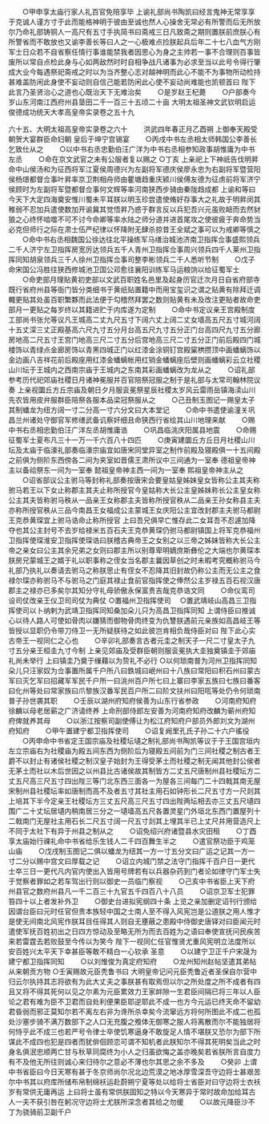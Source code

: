 <!-- { "loadSidebar": true } -->
　　○甲申享太庙行家人礼百官免陪享毕  上谕礼部尚书陶凯曰经言鬼神无常享享于克诚人谨方寸于此而能格神明于彼由至诚也然人心操舍无常必有所警而后无所放尔乃命礼部铸铜人一高尺有五寸手执简书曰斋戒三日凡致斋之期则置朕前庶朕心有所警省而不敢放也又谕李善长等曰人之一心极难点捡朕起兵后年二十七八血气方刚军士日众若不自省察任情行事谁能禁我者因思心为身之主帅若一事不合理则百事皆废所以常自点检此身与心如两敌然时时自相争战凡诸事为必求至当以此号令得行肇成大业今每遇祭祀斋戒之时以为当齐整心志对越神明而此心不能不为事物所动检持甚难盖防闲此身使不妄动则自信己能若防闲此心使不妄动尚难能也凯顿首曰  陛下此言乃圣贤治心之道也心既治天下无难治矣
　　○是岁赵王杞薨
　　○户部奏今岁山东河南江西府州县垦田二千一百三十五顷二十亩
大明太祖圣神文武钦明启运俊德成功统天大孝高皇帝实录卷之五十九


六十五、大明太祖高皇帝实录卷之六十
　　洪武四年春正月乙酉朔  上御奉天殿受朝贺大宴群臣命妇朝  皇后于坤宁宫锡宴
　　○丙戌中书左丞相太师韩国公李善长乞致仕从之
　　○以中书右丞忠勤伯汪广洋为中书右丞相参知政事胡惟庸为中书左丞
　　○命在京文武官之未有公服者复以赐之
○丁亥  上亲祀上下神祇告伐明昇命中山侯汤和为征西将军江夏侯周德兴为左副将军德庆侯廖永忠为右副将军暨营阳侯杨璟都督佥事叶昇率京卫荆相舟师由瞿塘趋重庆颍川侯傅友德为征虏前将军济宁侯顾时为左副将军暨都督佥事何文辉等率河南狭西步骑由秦陇趋成都  上谕和等曰今天下大定四海奠安惟川蜀未平耳朕以明玉珍尝遣使脩好存事大之礼故于明昇闵其稚弱不忍加兵遣使数加开谕冀其觉悟昇乃惑于群言反以兵犯吾兴元虽败衄而去然豺狼之心终怀啮噬不可不讨今命卿等率水陆之师分道并进首尾攻之使彼疲于奔命势当必克但师行之际在肃士伍严纪律以怀降附无肆杀掠昔王全斌之事可以为戒卿等慎之
　　○命中书右丞相魏国公徐达往北平操练军马缮治城池济南卫指挥佥事盛熙领兵二千人济宁左卫指挥房宽厉达领兵五千人青州卫指挥佥事周兴领兵四千人莱州卫指挥同知胡泉领兵三千人徐州卫指挥佥事司整李彬领兵二千人悉听节制
　　○戊子命宋国公冯胜往狭西修城池卫国公邓愈往襄阳训练军马运粮饷以给征蜀军士
　　○命吏部月理贴黄初吏部以文武百职姓名邑里及起身历官迁次月日自省府部寺既行省府州县等衙门皆分类细书于黄纸贴置籍中而用宝玺识之谓之贴黄有除拜迁调輙更贴其处虽百职繁夥而此法便于勾稽然拜罢之数则贴黄有未及改注更贴者故命吏部月一更贴之每岁终以其籍进贮于内库遂为定制
　　○命中书定议亲王宫殿制度工部尚书张允等议凡王城高二丈九尺五寸下阔六丈上阔二丈女墙高五尺五寸城河阔十五丈深三丈正殿基高六尺九寸五分月台高五尺九寸五分正门台高四尺九寸五分廊房地高二尺五寸王宫门地高三尺二寸五分后宫地高三尺二寸五分正门前后殿四门城楼饰以青绿点金廊房饰以青黑四城正门以红漆金涂铜钉宫殿窠栱攒顶中画蟠螭饰以金边画八吉祥花前后殿座用红漆金蟠螭帐用红销金蟠螭座后壁则画蟠螭彩云立社稷山川坛于王城内之西南宗庙于王城内之东南其彩画蟠螭改为龙从之
　　○诏礼部参考历代祀郊庙社稷日月诸神冕服并百官陪祭冠服之制于是礼部与太常司翰林院议奏  上亲视圜丘方丘宗庙及朝日夕月服衮冕祭星辰社稷太岁风云雷雨岳镇海渎山川先农皆用皮弁服群臣陪祭各服本品梁冠祭服从之
　　○己丑制玉图记一赐皇太子其制蟠龙为纽方阔一寸二分高一寸六分文曰大本堂记
　　○命中书遣使谕潼关巩昌兰州诸处守御官军修缮武备讥察奸细且命狭西行省绘其山川地理来献
　　○赐中书右丞相忠勤伯汪广洋左丞胡惟庸诰
　　○巩昌临洮庆阳属县地震
　　○命赐征蜀军士夏布凡三十一万一千六百八十四匹
　　○庚寅建圜丘方丘日月社稷山川坛及太庙于临濠礼部奏临濠宗庙宜如唐宋同堂异室之制作前殿及寝殿俱一十五间殿之前俱为侧阶东西傍各二间为夹室如晋儒王肃所议中三间通为一室奉  德祖皇帝神主以备祫祭东一间为一室奉  懿祖皇帝神主西一间为一室奉  熙祖皇帝神主从之
　　○诏省部议公主驸马等封称礼部奏按唐宋会要皇姑皇姊妹皇女皆称公主其夫称驸马若王以下女止称郡主其夫止称所授官今皇姑称大长公主皇姊妹称长公主皇女称公主其夫皆称驸马秩从一品亲王女称郡主夫皆称所授官秩从二品亲王孙女称县主夫亦称所授官秩从三品今南昌王女福成公主蒙城王女庆阳公主宜改封郡主夫驸马都尉王克恭黄琛宜上驸马诰命止称所授官  上曰吾兄俱早亡惟存此二女耳吾不忍遽加降夺也其公主封号不去岁给禄米五百石夫王克恭黄琛仍驸马都尉镇国上将军克恭福州卫指挥使琛淮安卫指挥使琛诰曰朕稽古典帝王之女别之以三帝之姊妹皆称大长公主帝之亲女曰公主其余兄弟之女则曰郡主所以别尊卑明嫡庶斯彝伦之大端也尔黄琛本朕房兄蒙城王之婿于礼以职事称之侄女当名郡主曩因草创之时未暇考究概称驸马今礼部乃执礼以奏请去驸马之称朕思止有侄女不忍降其旧封故仍称公主而无公主之食禄尔琛亦称驸马不与驸马之门庭其禄止食前官指挥使之俸然公主岁禄五百石视汉唐郡主之禄亦已多矣尔其知分守礼毋骄傲永保富贵吉哉克恭诰文同
　　○命仪鸾司设司仗改亲王仪卫司司仗为典仗
○置福州卫指挥使司　
○置武靖岐山高昌三卫指挥使司以卜纳剌为武靖卫指挥同知桑加朵儿只为高昌卫指挥同知  上谓侍臣曰推诚心以待人路人可使如骨肉以嫌猜而御物骨肉终变为仇讐朕遇前元亲族如高昌岐王等皆授以显职仍令带刀侍卫一无所疑朕待之如此彼岂肯相负哉侍臣对曰  陛下此心实古帝王一视同仁之心也
　　○辛卯礼部奏言古者元圭之制天子一尺二寸皇太子九寸五分亲王桓圭九寸今制  上亲见郊庙及受群臣朝则服衮冕执大圭独奠镇圭于郊庙礼尚未举行  上曰镇圭乃奠于缫藉以为贽礼不必行
○以何琐南普为河州卫指挥同知朵儿只汪家奴为佥事置所属千户所八曰鉄城曰岷州曰十八族曰常阳曰积石州曰蒙古军曰灭乞军曰招藏军军民千户所一曰洮州百户所七曰上寨曰李家五族曰七族曰番客曰化州等处曰常家族曰爪黎族汉番军民百户所二曰阶文扶州曰阳咓等处仍令何琐南普子孙世袭其职
　　○壬辰以湖州府知府侯善为山东行省参政
　　○河南府知府徐麟以母老居蕲之广济请终养  上命刑部侍郎左安善为河南府知府改麟为蕲州府知府俾就养其母
　　○以浙江按察司副使傅让为松江府知府户部员外郎刘文为湖州府知府
　　○甲午置建宁都卫指挥使司
　　○诏复阙里孔氏子孙二十六户徭役
　　○丙申命中书省定王国宗庙及社稷坛壝之制礼部尚书陶凯等议于于王国宫垣内左立宗庙右为社稷庙为殿五间东西为侧阶后为寝殿五间前为门三间社稷之制古者王爵不以封止有诸侯社稷之制汉皇子始封为王得受茅土而社稷之制无闻其他封公侯者无茅土而社以木后世因之以州县比古诸侯故其制皆方二丈五尺唐制州县社稷坛方二丈五尺高三尺五寸四出陛三等门北东西三面各一为屋各三间每门二十四戟其南无屋宋制州县社稷坛率如唐制而高不及者五寸其社主用石如钟形长二尺五寸方一尺剡其上培其下半今定亲王社稷坛方三丈五尺高三尺五寸四出陛两坛相去亦三丈五尺壝四围广二十丈坛居壝内稍南居三分之一壝墙高五尺各置灵星门外垣北东西门置屋列十二戟南门无屋社主用石长二尺五寸阔一尺五寸剡其上埋其半已上丈尺并用营造尺上不同于太社下有异于州县之制从之
　　○诏免绍兴府诸暨县水灾田租
　　○丁酉享太庙始行祼礼命中书省给乐生钱人二千四百舞生半之
　　○遣官祭功臣于鸡笼山庙
　　○戊戌制玉图记二俱以蟠龙为纽其一方一寸五分文曰广运之记其一方一寸二分以赐中宫文曰厚载之记
　　○诏立内城门禁之法守门指挥千百户日一更代士卒三日一更代凡内官内使出入皆用号牌若有以兵器杂药到门者论如律守门军士失于觉察者罪如之若车驾出行则以御史一员临门察视
　　○己亥中书省臣上天下府州县官之数府州县凡一千二百三十九官五千四百八十八员
　　○诏京卫军士犯罪笞四十以上者发补外卫
　　○御史台进拟宪纲四十条  上览之亲加删定诏刊行颁给因谓台臣曰元时任官但贵本族轻中国之士南人至不得入风宪岂是公道朕之用人惟才是使无间南北风宪作朕耳目任得其人则自无壅蔽之患殿中侍御史唐铎对曰臣闻元时遣使军抚百姓初出之日四方惊动及至略无所为而去百姓为之语曰奉使宣抚问民疾苦来若雷霆去若败鼓至今传以为笑今  陛下一视同仁任官惟贤尤重风宪明立法度所以安百姓兴太平天下幸甚臣等敢不精白一心钦承  圣意
　　○以建宁卫正千户宋晟为建宁都卫指挥同知
　　○以刘惟俊为真定府知府
　　○龙州知州赵帖坚遣其弟帖从来朝贡方物
○壬寅赐故元臣秃鲁书曰  大明皇帝记问元臣秃鲁近者圣保自尔营中归云尔执持其志将欲有为此大丈夫之事朕甚有取焉但以尔之所处度之所不成者有四且又将不得其死何以见之尔素为元臣累效力王家衅隙一生君臣间隔已将三年以人臣论之君有难为臣不卫君而自处利便果臣耶逆耶此不成一也方今元运已终天命不留幼君昏弱而邪正莫知尔若不离左右非为谗所杀幸矣今流窜远方将何所图此不成二也孤处沙塞步骑不满万数部下之人口无充腹之飧体无御寒之服人将离散而尔不能独居将何恃乎此不成三也若严号令律士卒使饥寒逼身不敢旋足人情不堪朕又恐尔为部下所谋此不成四也犯是四者而犹俳佪顾恋可谓不知机者此朕知尔不得其死明矣当此之时身名俱泯忠顺两亡甘与秋草同腐终为小人之归虽欲悔之盖亦晚矣若省朕所言自度力有不及他无所往则诚心来归待尔之意必不薄也尔其思之余不多及
　　○癸卯  上谓中书省臣曰今日天寒有甚于冬京师尚尔况北边荒漠之地冰厚雪深吾守边将士甚艰苦尔中书其以府库所储布帛制绵袄运赴蔚朔宁夏等处以给将士省臣对曰守边将士衣袄岁有常供无庸再运  上曰将士虽有常供朕固知之特以今天寒异于常时故命加给耳古人一夫不获引咎在躬况守边将士尤朕所深念者其给之勿缓
　　○以故元降臣沙不丁为骁骑前卫副千户
